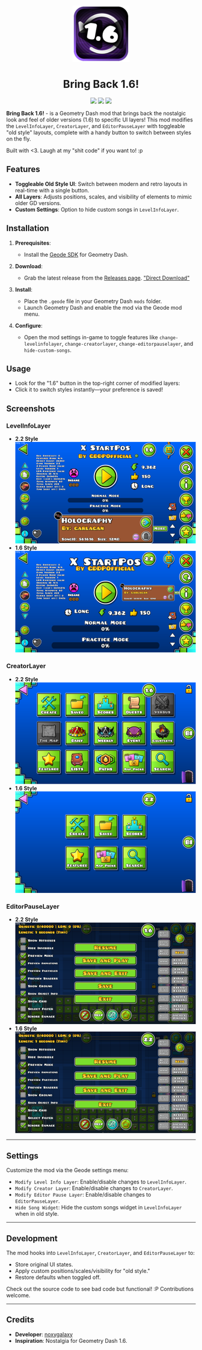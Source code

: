 <div align="center">
  <div>
    <img src="logo.png" width="150" alt="Bring Back 1.6! Logo"/>  
  </div>
  <h1>Bring Back 1.6!</h1>
  <img src="https://img.shields.io/github/downloads/noxygalaxy/bringback1.6/total?style=for-the-badge"></img>  
  <a href="https://discord.gg/yvvJW2z9zB"><img src="https://dcbadge.limes.pink/api/server/yvvJW2z9zB"></img></a>  
  <img src="https://img.shields.io/github/created-at/noxygalaxy/bringback1.6?style=for-the-badge"></img>  
</div>

**Bring Back 1.6!** - is a Geometry Dash mod that brings back the nostalgic look and feel of older versions (1.6) to specific UI layers! This mod modifies the `LevelInfoLayer`, `CreatorLayer`, and `EditorPauseLayer` with toggleable "old style" layouts, complete with a handy button to switch between styles on the fly.

Built with <3. Laugh at my "shit code" if you want to! :p

## Features

- **Toggleable Old Style UI**: Switch between modern and retro layouts in real-time with a single button.
- **All Layers**: Adjusts positions, scales, and visibility of elements to mimic older GD versions.
- **Custom Settings**: Option to hide custom songs in `LevelInfoLayer`.

## Installation

1. **Prerequisites**:
   - Install the [Geode SDK](https://geode-sdk.org/) for Geometry Dash.

2. **Download**:
   - Grab the latest release from the [Releases page](https://github.com/noxygalaxy/bringback1.6/). ["Direct Download"](https://github.com/noxygalaxy/bringback1.6/releases/latest/download)

3. **Install**:
   - Place the `.geode` file in your Geometry Dash `mods` folder.
   - Launch Geometry Dash and enable the mod via the Geode mod menu.

4. **Configure**:
   - Open the mod settings in-game to toggle features like `change-levelinfolayer`, `change-creatorlayer`, `change-editorpauselayer`, and `hide-custom-songs`.


## Usage

- Look for the "1.6" button in the top-right corner of modified layers:
- Click it to switch styles instantly—your preference is saved!


## Screenshots

### LevelInfoLayer
- **2.2 Style**  
  ![LevelInfoLayer Modern](images/levelinfolayer_modern.png)
- **1.6 Style**  
  ![LevelInfoLayer Old](images/levelinfolayer_old.png)

### CreatorLayer
- **2.2 Style**  
  ![CreatorLayer Modern](images/creatorlayer_modern.png)
- **1.6 Style**  
  ![CreatorLayer Old](images/creatorlayer_old.png)

### EditorPauseLayer
- **2.2 Style**  
  ![EditorPauseLayer Modern](images/editorpauselayer_modern.png)
- **1.6 Style**  
  ![EditorPauseLayer Old](images/editorpauselayer_old.png)

---

## Settings

Customize the mod via the Geode settings menu:
- `Modify Level Info Layer`: Enable/disable changes to `LevelInfoLayer`.
- `Modify Creator Layer`: Enable/disable changes to `CreatorLayer`.
- `Modify Editor Pause Layer`: Enable/disable changes to `EditorPauseLayer`.
- `Hide Song Widget`: Hide the custom songs widget in `LevelInfoLayer` when in old style.

---

## Development

The mod hooks into `LevelInfoLayer`, `CreatorLayer`, and `EditorPauseLayer` to:
- Store original UI states.
- Apply custom positions/scales/visibility for "old style."
- Restore defaults when toggled off.

Check out the source code to see bad code but functional! :P Contributions welcome.

---

## Credits

- **Developer**: [noxygalaxy](https://github.com/noxygalaxy)
- **Inspiration**: Nostalgia for Geometry Dash 1.6.
